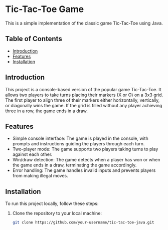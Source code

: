 # Tic-Tac-Toe Game

This is a simple implementation of the classic game Tic-Tac-Toe using Java.

## Table of Contents

- [Introduction](#introduction)
- [Features](#features)
- [Installation](#installation)



## Introduction

This project is a console-based version of the popular game Tic-Tac-Toe. It allows two players to take turns placing their markers (X or O) on a 3x3 grid. The first player to align three of their markers either horizontally, vertically, or diagonally wins the game. If the grid is filled without any player achieving three in a row, the game ends in a draw.

## Features

- Simple console interface: The game is played in the console, with prompts and instructions guiding the players through each turn.
- Two-player mode: The game supports two players taking turns to play against each other.
- Win/draw detection: The game detects when a player has won or when the game ends in a draw, terminating the game accordingly.
- Error handling: The game handles invalid inputs and prevents players from making illegal moves.



## Installation

To run this project locally, follow these steps:

1. Clone the repository to your local machine:

   ```bash
   git clone https://github.com/your-username/tic-tac-toe-java.git


